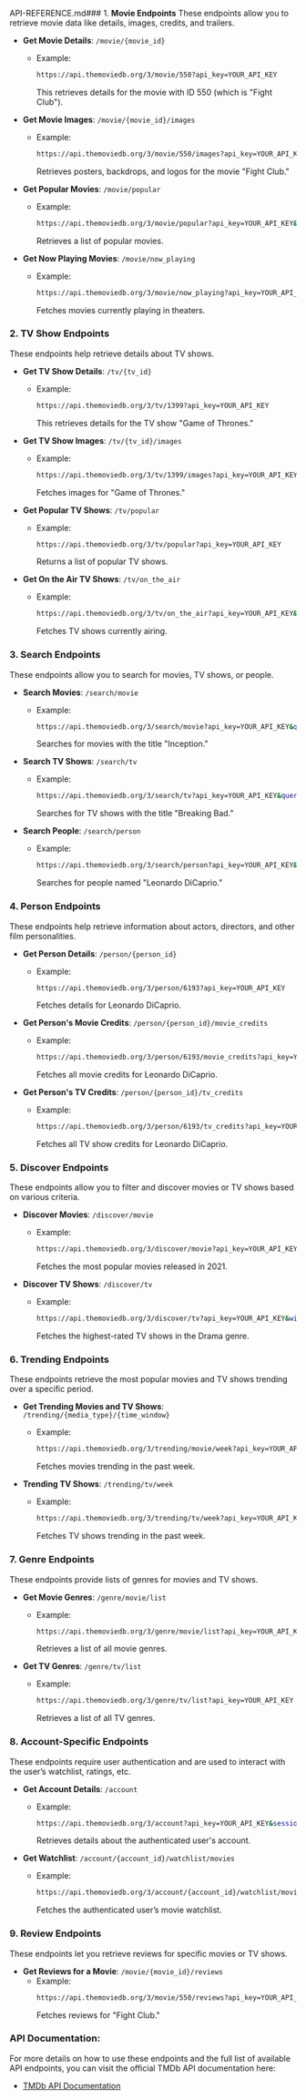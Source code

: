 API-REFERENCE.md### 1. **Movie Endpoints**
These endpoints allow you to retrieve movie data like details, images, credits, and trailers.

- **Get Movie Details**: `/movie/{movie_id}`

  - Example:
    ```bash
    https://api.themoviedb.org/3/movie/550?api_key=YOUR_API_KEY
    ```
    This retrieves details for the movie with ID 550 (which is "Fight Club").

- **Get Movie Images**: `/movie/{movie_id}/images`

  - Example:
    ```bash
    https://api.themoviedb.org/3/movie/550/images?api_key=YOUR_API_KEY
    ```
    Retrieves posters, backdrops, and logos for the movie "Fight Club."

- **Get Popular Movies**: `/movie/popular`

  - Example:
    ```bash
    https://api.themoviedb.org/3/movie/popular?api_key=YOUR_API_KEY&language=en-US&page=1
    ```
    Retrieves a list of popular movies.

- **Get Now Playing Movies**: `/movie/now_playing`
  - Example:
    ```bash
    https://api.themoviedb.org/3/movie/now_playing?api_key=YOUR_API_KEY&language=en-US&page=1
    ```
    Fetches movies currently playing in theaters.

### 2. **TV Show Endpoints**

These endpoints help retrieve details about TV shows.

- **Get TV Show Details**: `/tv/{tv_id}`

  - Example:
    ```bash
    https://api.themoviedb.org/3/tv/1399?api_key=YOUR_API_KEY
    ```
    This retrieves details for the TV show "Game of Thrones."

- **Get TV Show Images**: `/tv/{tv_id}/images`

  - Example:
    ```bash
    https://api.themoviedb.org/3/tv/1399/images?api_key=YOUR_API_KEY
    ```
    Fetches images for "Game of Thrones."

- **Get Popular TV Shows**: `/tv/popular`

  - Example:
    ```bash
    https://api.themoviedb.org/3/tv/popular?api_key=YOUR_API_KEY
    ```
    Returns a list of popular TV shows.

- **Get On the Air TV Shows**: `/tv/on_the_air`
  - Example:
    ```bash
    https://api.themoviedb.org/3/tv/on_the_air?api_key=YOUR_API_KEY&language=en-US&page=1
    ```
    Fetches TV shows currently airing.

### 3. **Search Endpoints**

These endpoints allow you to search for movies, TV shows, or people.

- **Search Movies**: `/search/movie`

  - Example:
    ```bash
    https://api.themoviedb.org/3/search/movie?api_key=YOUR_API_KEY&query=Inception
    ```
    Searches for movies with the title "Inception."

- **Search TV Shows**: `/search/tv`

  - Example:
    ```bash
    https://api.themoviedb.org/3/search/tv?api_key=YOUR_API_KEY&query=Breaking%20Bad
    ```
    Searches for TV shows with the title "Breaking Bad."

- **Search People**: `/search/person`
  - Example:
    ```bash
    https://api.themoviedb.org/3/search/person?api_key=YOUR_API_KEY&query=Leonardo%20DiCaprio
    ```
    Searches for people named "Leonardo DiCaprio."

### 4. **Person Endpoints**

These endpoints help retrieve information about actors, directors, and other film personalities.

- **Get Person Details**: `/person/{person_id}`

  - Example:
    ```bash
    https://api.themoviedb.org/3/person/6193?api_key=YOUR_API_KEY
    ```
    Fetches details for Leonardo DiCaprio.

- **Get Person's Movie Credits**: `/person/{person_id}/movie_credits`

  - Example:
    ```bash
    https://api.themoviedb.org/3/person/6193/movie_credits?api_key=YOUR_API_KEY
    ```
    Fetches all movie credits for Leonardo DiCaprio.

- **Get Person's TV Credits**: `/person/{person_id}/tv_credits`
  - Example:
    ```bash
    https://api.themoviedb.org/3/person/6193/tv_credits?api_key=YOUR_API_KEY
    ```
    Fetches all TV show credits for Leonardo DiCaprio.

### 5. **Discover Endpoints**

These endpoints allow you to filter and discover movies or TV shows based on various criteria.

- **Discover Movies**: `/discover/movie`

  - Example:
    ```bash
    https://api.themoviedb.org/3/discover/movie?api_key=YOUR_API_KEY&sort_by=popularity.desc&year=2021
    ```
    Fetches the most popular movies released in 2021.

- **Discover TV Shows**: `/discover/tv`
  - Example:
    ```bash
    https://api.themoviedb.org/3/discover/tv?api_key=YOUR_API_KEY&with_genres=18&sort_by=vote_average.desc
    ```
    Fetches the highest-rated TV shows in the Drama genre.

### 6. **Trending Endpoints**

These endpoints retrieve the most popular movies and TV shows trending over a specific period.

- **Get Trending Movies and TV Shows**: `/trending/{media_type}/{time_window}`

  - Example:
    ```bash
    https://api.themoviedb.org/3/trending/movie/week?api_key=YOUR_API_KEY
    ```
    Fetches movies trending in the past week.

- **Trending TV Shows**: `/trending/tv/week`
  - Example:
    ```bash
    https://api.themoviedb.org/3/trending/tv/week?api_key=YOUR_API_KEY
    ```
    Fetches TV shows trending in the past week.

### 7. **Genre Endpoints**

These endpoints provide lists of genres for movies and TV shows.

- **Get Movie Genres**: `/genre/movie/list`

  - Example:
    ```bash
    https://api.themoviedb.org/3/genre/movie/list?api_key=YOUR_API_KEY
    ```
    Retrieves a list of all movie genres.

- **Get TV Genres**: `/genre/tv/list`
  - Example:
    ```bash
    https://api.themoviedb.org/3/genre/tv/list?api_key=YOUR_API_KEY
    ```
    Retrieves a list of all TV genres.

### 8. **Account-Specific Endpoints**

These endpoints require user authentication and are used to interact with the user’s watchlist, ratings, etc.

- **Get Account Details**: `/account`

  - Example:
    ```bash
    https://api.themoviedb.org/3/account?api_key=YOUR_API_KEY&session_id=YOUR_SESSION_ID
    ```
    Retrieves details about the authenticated user's account.

- **Get Watchlist**: `/account/{account_id}/watchlist/movies`
  - Example:
    ```bash
    https://api.themoviedb.org/3/account/{account_id}/watchlist/movies?api_key=YOUR_API_KEY&session_id=YOUR_SESSION_ID
    ```
    Fetches the authenticated user’s movie watchlist.

### 9. **Review Endpoints**

These endpoints let you retrieve reviews for specific movies or TV shows.

- **Get Reviews for a Movie**: `/movie/{movie_id}/reviews`
  - Example:
    ```bash
    https://api.themoviedb.org/3/movie/550/reviews?api_key=YOUR_API_KEY
    ```
    Fetches reviews for "Fight Club."

### API Documentation:

For more details on how to use these endpoints and the full list of available API endpoints, you can visit the official TMDb API documentation here:

- [TMDb API Documentation](https://developers.themoviedb.org/3/getting-started)
